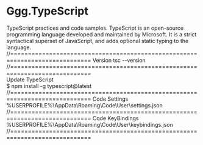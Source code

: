 # Ggg.TypeScript

TypeScript practices and code samples. TypeScript is an open-source programming language developed and maintained by Microsoft. It is a strict syntactical superset of JavaScript, and adds optional static typing to the language.
//=============================================================================
Version
tsc --version  
//=============================================================================  
Update TypeScript  
$ npm install -g typescript@latest
//=============================================================================
Code Settings  
%USERPROFILE%\AppData\Roaming\Code\User\settings.json  
//=============================================================================
Code KeyBindings  
%USERPROFILE%\AppData\Roaming\Code\User\keybindings.json
//=============================================================================
